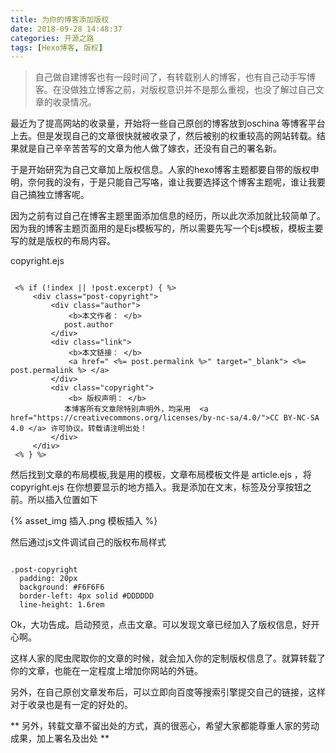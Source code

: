 ```yaml
---
title: 为你的博客添加版权
date: 2018-09-28 14:48:37
categories: 开源之路
tags: [Hexo博客, 版权]
---
```


> 自己做自建博客也有一段时间了，有转载别人的博客，也有自己动手写博客。在没做独立博客之前，对版权意识并不是那么重视，也没了解过自己文章的收录情况。

<!-- more -->

最近为了提高网站的收录量，开始将一些自己原创的博客放到oschina 等博客平台上去。但是发现自己的文章很快就被收录了，然后被别的权重较高的网站转载。结果就是自己辛辛苦苦写的文章为他人做了嫁衣，还没有自己的署名新。

于是开始研究为自己文章加上版权信息。人家的hexo博客主题都要自带的版权申明，奈何我的没有，于是只能自己写咯，谁让我要选择这个博客主题呢，谁让我要自己搞独立博客呢。

因为之前有过自己在博客主题里面添加信息的经历，所以此次添加就比较简单了。因为我的博客主题页面用的是Ejs模板写的，所以需要先写一个Ejs模板，模板主要写的就是版权的布局内容。

copyright.ejs

```

 <% if (!index || !post.excerpt) { %>
     <div class="post-copyright">
         <div class="author">
             <b>本文作者： </b>
            post.author
         </div>
         <div class="link">
             <b>本文链接： </b>
             <a href=" <%= post.permalink %>" target="_blank"> <%= post.permalink %> </a>
         </div>
         <div class="copyright">
             <b> 版权声明： </b>
            本博客所有文章除特别声明外，均采用  <a href="https://creativecommons.org/licenses/by-nc-sa/4.0/">CC BY-NC-SA 4.0 </a> 许可协议。转载请注明出处！
         </div>
     </div>
 <% } %>

```

然后找到文章的布局模板,我是用的模板，文章布局模板文件是 article.ejs ，将 copyright.ejs 在你想要显示的地方插入。我是添加在文末，标签及分享按钮之前。所以插入位置如下

{% asset_img 插入.png 模板插入 %}

然后通过js文件调试自己的版权布局样式

```

.post-copyright
  padding: 20px
  background: #F6F6F6
  border-left: 4px solid #DDDDDD
  line-height: 1.6rem

```

Ok，大功告成。启动预览，点击文章。可以发现文章已经加入了版权信息，好开心啊。

这样人家的爬虫爬取你的文章的时候，就会加入你的定制版权信息了。就算转载了你的文章，也能在一定程度上增加你网站的外链。

另外，在自己原创文章发布后，可以立即向百度等搜索引擎提交自己的链接，这样对于收录也是有一定的好处的。

** 另外，转载文章不留出处的方式，真的很恶心，希望大家都能尊重人家的劳动成果，加上署名及出处 **




